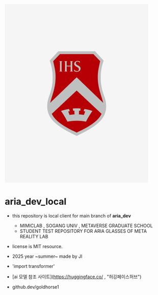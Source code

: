 ![프로필 사진](./sogang_symbol.png)
# aria_dev_local 
- this repository is local client for main branch of **aria_dev**
  - MIMICLAB , SOGANG UNIV , METAVERSE GRADUATE SCHOOL 
  - STUDENT TEST REPOSITORY FOR ARIA GLASSES OF META REALITY LAB 
- license is MIT resource. 

- 2025 year ~summer~ made by JI 

- 'import transformer'
- [ai 모델 참조 사이트](https://huggingface.co/ , "허깅페이스허브")

- github.dev/goldhorse1